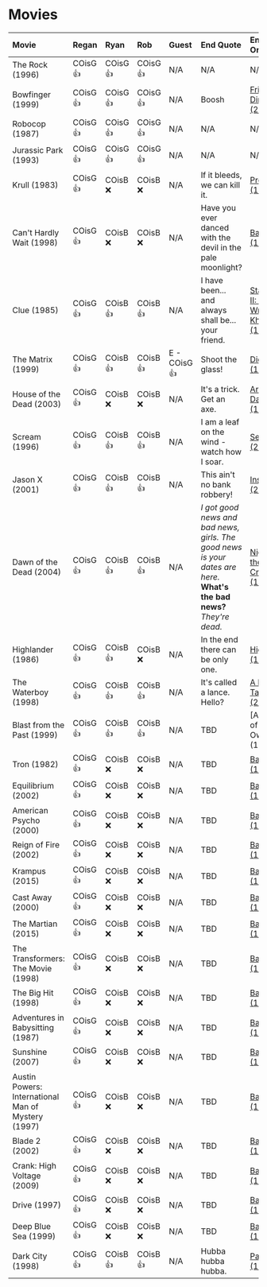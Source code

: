 # Movies

| Movie                                              | Regan    | Ryan     | Rob      | Guest | End Quote          | End Quote Origin                                                      |
| :------------------------------------------------- | :------- | :------- | :------- | :----------------- |:----------------- | :-------------------------------------------------------------------- |
| The Rock (1996)                                    | COisG 👍 | COisG 👍 | COisG 👍 | N/A                | N/A                | N/A                                                                   |
| Bowfinger (1999)                                   | COisG 👍 | COisG 👍 | COisG 👍 | N/A       | Boosh              | [Frisky Dingo (2006)](https://en.wikipedia.org/wiki/Frisky_Dingo)     |
| Robocop (1987)                                     | COisG 👍 | COisG 👍 | COisG 👍 | N/A              | N/A                | N/A                             |
| Jurassic Park (1993)                               | COisG 👍 | COisG 👍 | COisG 👍 | N/A        | N/A                | N/A                                   |
| Krull (1983)                                       | COisG 👍 | COisB ❌ | COisB ❌ | N/A      | If it bleeds, we can kill it.               | [Predator (1987)](https://en.wikipedia.org/wiki/Predator_(film))    |
| Can't Hardly Wait (1998)                           | COisG 👍 | COisB ❌ | COisB ❌ | N/A                | Have you ever danced with the devil in the pale moonlight?               | [Batman (1989)](https://en.wikipedia.org/wiki/Batman_(1989_film))      |
| Clue (1985)                                        | COisG 👍 | COisB 👍 | COisB 👍 | N/A              | I have been... and always shall be... your friend.              | [Star Trek II: The Wrath of Khan (1982)](https://en.wikipedia.org/wiki/Star_Trek_II:_The_Wrath_of_Khan)      |
| The Matrix (1999)                                  | COisG 👍 | COisB 👍 | COisB 👍 | E - COisG 👍       |  Shoot the glass!              | [Die Hard (1988)](https://en.wikipedia.org/wiki/Die_Hard)      |
| House of the Dead (2003)                           | COisG 👍 | COisB ❌ | COisB ❌ | N/A         | It's a trick. Get an axe.                | [Army of Darkness (1992)](https://en.wikipedia.org/wiki/Army_of_Darkness)      |
| Scream (1996)                                      | COisG 👍 | COisB 👍 | COisB 👍 | N/A    | I am a leaf on the wind - watch how I soar.   | [Serenity (2005)](https://en.wikipedia.org/wiki/Serenity_(2005_film))      |
| Jason X (2001)                                     | COisG 👍 | COisB 👍 | COisB 👍 | N/A                | This ain't no bank robbery!     | [Inside Man (2006)](https://en.wikipedia.org/wiki/Inside_Man)      |
| Dawn of the Dead (2004)                            | COisG 👍 | COisB 👍 | COisB 👍 | N/A                | *I got good news and bad news, girls. The good news is your dates are here.* <br> **What's the bad news?** <br> *They're dead.*              | [Night of the Creeps (1986)](https://en.wikipedia.org/wiki/Night_of_the_Creeps)      |
| Highlander (1986)                                  | COisG 👍 | COisB 👍 | COisB ❌ | N/A                | In the end there can be only one. | [Highlander (1986)](https://en.wikipedia.org/wiki/Highlander_(film))      |
| The Waterboy (1998)                                | COisG 👍 | COisB 👍 | COisB 👍 | N/A                | It's called a lance. Hello?   | [A Knight's Tale (2001)](https://en.wikipedia.org/wiki/A_Knight%27s_Tale)      |
| Blast from the Past (1999)                         | COisG 👍 | COisB 👍 | COisB 👍 | N/A                |TBD                | [A League of Their Own (1992) | (https://en.wikipedia.org/wiki/A_League_of_Their_Own)      |
| Tron (1982)                                        | COisG 👍 | COisB ❌ | COisB ❌ | N/A                |TBD                | [Batman (1989)](<https://en.wikipedia.org/wiki/Predator_(film)>)      |
| Equilibrium (2002)                                 | COisG 👍 | COisB ❌ | COisB ❌ | N/A                |TBD                | [Batman (1989)](<https://en.wikipedia.org/wiki/Predator_(film)>)      |
| American Psycho (2000)                             | COisG 👍 | COisB ❌ | COisB ❌ | N/A                | TBD                | [Batman (1989)](<https://en.wikipedia.org/wiki/Predator_(film)>)      |
| Reign of Fire (2002)                               | COisG 👍 | COisB ❌ | COisB ❌ | N/A                | TBD                | [Batman (1989)](<https://en.wikipedia.org/wiki/Predator_(film)>)      |
| Krampus (2015)                                     | COisG 👍 | COisB ❌ | COisB ❌ | N/A                |TBD                | [Batman (1989)](<https://en.wikipedia.org/wiki/Predator_(film)>)      |
| Cast Away (2000)                                   | COisG 👍 | COisB ❌ | COisB ❌ | N/A                |TBD                | [Batman (1989)](<https://en.wikipedia.org/wiki/Predator_(film)>)      |
| The Martian (2015)                                 | COisG 👍 | COisB ❌ | COisB ❌ | N/A                |TBD                | [Batman (1989)](<https://en.wikipedia.org/wiki/Predator_(film)>)      |
| The Transformers: The Movie (1998)                 | COisG 👍 | COisB ❌ | COisB ❌ | N/A                |TBD                | [Batman (1989)](<https://en.wikipedia.org/wiki/Predator_(film)>)      |
| The Big Hit (1998)                                 | COisG 👍 | COisB ❌ | COisB ❌ | N/A                | TBD                | [Batman (1989)](<https://en.wikipedia.org/wiki/Predator_(film)>)      |
| Adventures in Babysitting (1987)                   | COisG 👍 | COisB ❌ | COisB ❌ | N/A                |TBD                | [Batman (1989)](<https://en.wikipedia.org/wiki/Predator_(film)>)      |
| Sunshine (2007)                                    | COisG 👍 | COisB ❌ | COisB ❌ | N/A                |TBD                | [Batman (1989)](<https://en.wikipedia.org/wiki/Predator_(film)>)      |
| Austin Powers: International Man of Mystery (1997) | COisG 👍 | COisB ❌ | COisB ❌ | N/A                |TBD                | [Batman (1989)](<https://en.wikipedia.org/wiki/Predator_(film)>)      |
| Blade 2 (2002)                                     | COisG 👍 | COisB ❌ | COisB ❌ | N/A                |TBD                | [Batman (1989)](<https://en.wikipedia.org/wiki/Predator_(film)>)      |
| Crank: High Voltage (2009)                         | COisG 👍 | COisB ❌ | COisB ❌ | N/A                |TBD                | [Batman (1989)](<https://en.wikipedia.org/wiki/Predator_(film)>)      |
| Drive (1997)                                       | COisG 👍 | COisB ❌ | COisB ❌ | N/A                |TBD                | [Batman (1989)](<https://en.wikipedia.org/wiki/Predator_(film)>)      |
| Deep Blue Sea (1999)                               | COisG 👍 | COisB ❌ | COisB ❌ | N/A                |TBD                | [Batman (1989)](<https://en.wikipedia.org/wiki/Predator_(film)>)      |
| Dark City (1998)                                   | COisG 👍 | COisB 👍 | COisB 👍 | N/A                | Hubba hubba hubba. | [Payback (1998)](<https://en.wikipedia.org/wiki/Payback_(1999_film)>) |
